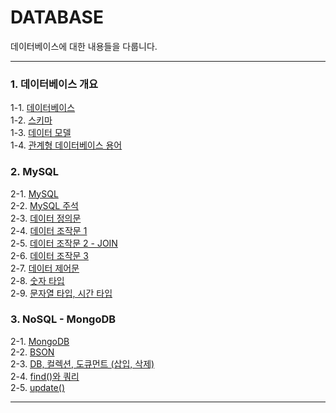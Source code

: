 # DATABASE
데이터베이스에 대한 내용들을 다룹니다. <br/>

---
### 1. 데이터베이스 개요
1-1. [데이터베이스](https://velog.io/@bami/%EB%8D%B0%EC%9D%B4%ED%84%B0%EB%B2%A0%EC%9D%B4%EC%8A%A4) <br/>
1-2. [스키마](https://velog.io/@bami/%EC%8A%A4%ED%82%A4%EB%A7%88) <br/>
1-3. [데이터 모델](https://velog.io/@bami/%EB%8D%B0%EC%9D%B4%ED%84%B0-%EB%AA%A8%EB%8D%B8) <br/>
1-4. [관계형 데이터베이스 용어](https://velog.io/@bami/%EA%B4%80%EA%B3%84%ED%98%95-%EB%8D%B0%EC%9D%B4%ED%84%B0%EB%B2%A0%EC%9D%B4%EC%8A%A4-%EC%9A%A9%EC%96%B4) <br/>

### 2. MySQL
2-1. [MySQL](https://velog.io/@bami/MySQL-MySQL) <br/>
2-2. [MySQL 주석](https://velog.io/@bami/MySQL-%EC%A3%BC%EC%84%9D) <br/>
2-3. [데이터 정의문](https://velog.io/@bami/MySQL-%EB%8D%B0%EC%9D%B4%ED%84%B0-%EC%A0%95%EC%9D%98%EB%AC%B8-DDL) <br/>
2-4. [데이터 조작문 1](https://velog.io/@bami/MySQL-%EB%8D%B0%EC%9D%B4%ED%84%B0-%EC%A1%B0%EC%9E%91%EB%AC%B8-DML) <br/>
2-5. [데이터 조작문 2 - JOIN](https://velog.io/@bami/MySQL-%EB%8D%B0%EC%9D%B4%ED%84%B0-%EC%A1%B0%EC%9E%91%EB%AC%B8-DML-JOIN) <br/>
2-6. [데이터 조작문 3](https://velog.io/@bami/MySQL-%EB%8D%B0%EC%9D%B4%ED%84%B0-%EC%A1%B0%EC%9E%91%EB%AC%B8-DML-UNION-SUB-QUERY) <br/>
2-7. [데이터 제어문](https://velog.io/@bami/MySQL-%EB%8D%B0%EC%9D%B4%ED%84%B0-%EC%A0%9C%EC%96%B4%EB%AC%B8-DCL) <br/>
2-8. [숫자 타입](https://velog.io/@bami/MySQL-%EC%88%AB%EC%9E%90-%ED%83%80%EC%9E%85) <br/>
2-9. [문자열 타입, 시간 타입](https://velog.io/@bami/MySQL-%EB%AC%B8%EC%9E%90%EC%97%B4-%ED%83%80%EC%9E%85) <br/>

### 3. NoSQL - MongoDB
2-1. [MongoDB](https://velog.io/@bami/MongoDB-%EB%AA%BD%EA%B3%A0DB) <br/>
2-2. [BSON](https://velog.io/@bami/MongoDB-BSON) <br/>
2-3. [DB, 컬렉션, 도큐먼트 (삽입, 삭제)](https://velog.io/@bami/MongoDB-%EB%8D%B0%EC%9D%B4%ED%84%B0%EB%B2%A0%EC%9D%B4%EC%8A%A4-%EC%BB%AC%EB%A0%89%EC%85%98) <br/>
2-4. [find()와 쿼리](https://velog.io/@bami/MongoDB-find%EC%99%80-%EC%97%B0%EC%82%B0%EC%9E%90) <br/>
2-5. [update()](https://velog.io/@bami/MongoDB-update%EC%99%80-%EA%B8%B0%EC%A1%B4-%EB%8D%B0%EC%9D%B4%ED%84%B0-%EC%88%98%EC%A0%95%ED%95%98%EA%B8%B0) <br/>

---